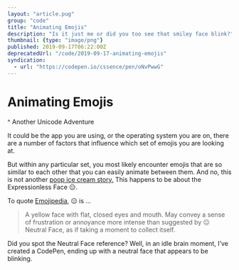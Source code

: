 ```yaml
---
layout: "article.pug"
group: "code"
title: "Animating Emojis"
description: "Is it just me or did you too see that smiley face blink?"
thumbnail: {type: "image/png"}
published: 2019-09-17T06:22:00Z
deprecatedUrl: "/code/2019-09-17-animating-emojis"
syndication:
  - url: "https://codepen.io/cssence/pen/oNvPwwG"
---
```


# Animating Emojis
^ Another Unicode Adventure

It could be the app you are using, or the operating system you are on, there are a number of factors that influence which set of emojis you are looking at.

But within any particular set, you most likely encounter emojis that are so similar to each other that you can easily animate between them. And no, this is not another [poop ice cream story.](https://twitter.com/peter_miller/status/575361363469430784) This happens to be about the Expressionless Face 😑.

To quote [Emojipedia](https://emojipedia.org/expressionless-face/), 😑 is &hellip;

> A yellow face with flat, closed eyes and mouth. May convey a sense of frustration or annoyance more intense than suggested by 😐 Neutral Face, as if taking a moment to collect itself.

Did you spot the Neutral Face reference? Well, in an idle brain moment, I’ve created a CodePen, ending up with a neutral face that appears to be blinking.
